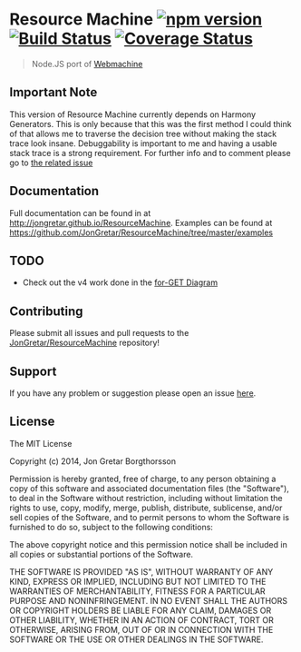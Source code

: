 # Resource Machine [![npm version](https://badge.fury.io/js/resource-machine.svg)](http://badge.fury.io/js/resource-machine) [![Build Status](https://secure.travis-ci.org/JonGretar/ResourceMachine.png?branch=master)](http://travis-ci.org/JonGretar/ResourceMachine) [![Coverage Status](https://coveralls.io/repos/JonGretar/ResourceMachine/badge.svg)](https://coveralls.io/r/JonGretar/ResourceMachine)

> Node.JS port of [Webmachine](https://github.com/basho/webmachine/)
>

## Important Note

This version of Resource Machine currently depends on Harmony Generators.
This is only because that this was the first method I could think of that allows me to traverse the decision tree without making the stack trace look insane.
Debuggability is important to me and having a usable stack trace is a strong requirement.
For further info and to comment please go to [the related issue](https://github.com/JonGretar/ResourceMachine/issues/1)


## Documentation

Full documentation can be found in at http://jongretar.github.io/ResourceMachine.
Examples can be found at https://github.com/JonGretar/ResourceMachine/tree/master/examples

## TODO

 * Check out the v4 work done in the [for-GET Diagram](https://github.com/for-GET/http-decision-diagram)

## Contributing

Please submit all issues and pull requests to the [JonGretar/ResourceMachine](http://github.com/JonGretar/ResourceMachine) repository!

## Support

If you have any problem or suggestion please open an issue [here](https://github.com/JonGretar/ResourceMachine/issues).

## License

The MIT License

Copyright (c) 2014, Jon Gretar Borgthorsson

Permission is hereby granted, free of charge, to any person
obtaining a copy of this software and associated documentation
files (the "Software"), to deal in the Software without
restriction, including without limitation the rights to use,
copy, modify, merge, publish, distribute, sublicense, and/or sell
copies of the Software, and to permit persons to whom the
Software is furnished to do so, subject to the following
conditions:

The above copyright notice and this permission notice shall be
included in all copies or substantial portions of the Software.

THE SOFTWARE IS PROVIDED "AS IS", WITHOUT WARRANTY OF ANY KIND,
EXPRESS OR IMPLIED, INCLUDING BUT NOT LIMITED TO THE WARRANTIES
OF MERCHANTABILITY, FITNESS FOR A PARTICULAR PURPOSE AND
NONINFRINGEMENT. IN NO EVENT SHALL THE AUTHORS OR COPYRIGHT
HOLDERS BE LIABLE FOR ANY CLAIM, DAMAGES OR OTHER LIABILITY,
WHETHER IN AN ACTION OF CONTRACT, TORT OR OTHERWISE, ARISING
FROM, OUT OF OR IN CONNECTION WITH THE SOFTWARE OR THE USE OR
OTHER DEALINGS IN THE SOFTWARE.
